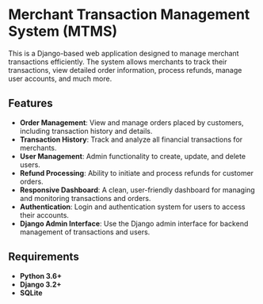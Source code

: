 # Merchant Transaction Management System (MTMS)

This is a Django-based web application designed to manage merchant transactions efficiently. 
The system allows merchants to track their transactions, view detailed order information, process refunds, manage user accounts, and much more.

## Features

- **Order Management**: View and manage orders placed by customers, including transaction history and details.
- **Transaction History**: Track and analyze all financial transactions for merchants.
- **User Management**: Admin functionality to create, update, and delete users.
- **Refund Processing**: Ability to initiate and process refunds for customer orders.
- **Responsive Dashboard**: A clean, user-friendly dashboard for managing and monitoring transactions and orders.
- **Authentication**: Login and authentication system for users to access their accounts.
- **Django Admin Interface**: Use the Django admin interface for backend management of transactions and users.

## Requirements

- **Python 3.6+**
- **Django 3.2+**
- **SQLite**
